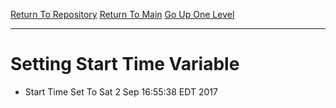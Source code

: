 [Return To Repository](https://raw.githubusercontent.com/deathbybandaid/piholeparser/master/)
[Return To Main](https://github.com/deathbybandaid/piholeparser/blob/master/RecentRunLogs/Mainlog.md)
[Go Up One Level](https://github.com/deathbybandaid/piholeparser/blob/master/RecentRunLogs/TopLevelScripts/InitialTasksScripts/40-Running-Initial-Tasks.md)
____________________________________
# Setting Start Time Variable

* Start Time Set To Sat 2 Sep 16:55:38 EDT 2017
